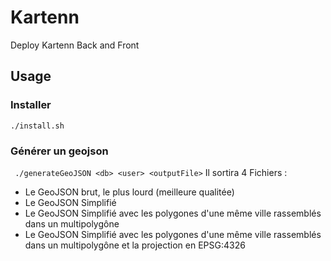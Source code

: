 # Kartenn
Deploy Kartenn Back and Front

## Usage

### Installer
```
./install.sh
```
### Générer un geojson
``` ./generateGeoJSON <db> <user> <outputFile>```
Il sortira 4 Fichiers : 
- Le GeoJSON brut, le plus lourd (meilleure qualitée)
- Le GeoJSON Simplifié
- Le GeoJSON Simplifié avec les polygones d'une même ville rassemblés dans un multipolygône
- Le GeoJSON Simplifié avec les polygones d'une même ville rassemblés dans un multipolygône et la projection en EPSG:4326
